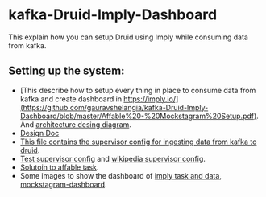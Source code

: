 # kafka-Druid-Imply-Dashboard
This explain how you can setup Druid using Imply while consuming data from kafka.
## Setting up the system:
* [This describe how to setup every thing in place to consume data from kafka and create dashboard in https://imply.io/](https://github.com/gauravshelangia/kafka-Druid-Imply-Dashboard/blob/master/Affable%20-%20Mockstagram%20Setup.pdf). And [architecture desing diagram](architect_design_mockstagram.png). 
* [Design Doc](https://github.com/gauravshelangia/kafka-Druid-Imply-Dashboard/blob/master/Design%20Decision%20Doc.pdf)
* [This file contains the supervisor config for ingesting data from kafka to druid](mockstagram_supervisor_spec.json).
* [Test supervisor config](mockstagram_supervisor_spec_test.json) and [wikipedia supervisor config](wikipedia-kafka-supervisor.json).
* [Solutoin to affable task](https://github.com/gauravshelangia/kafka-Druid-Imply-Dashboard/blob/master/Solution%20MockStagram%20Affable.pdf).
* Some images to show the dashboard of [imply task and data](dataset-imply.png), [mockstagram-dashboard](dashboard-mockstagram.png). 
